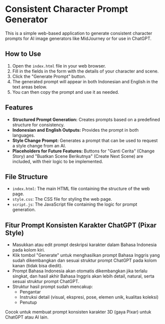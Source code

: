 # Consistent Character Prompt Generator

This is a simple web-based application to generate consistent character prompts for AI image generators like MidJourney or for use in ChatGPT.

## How to Use

1.  Open the `index.html` file in your web browser.
2.  Fill in the fields in the form with the details of your character and scene.
3.  Click the "Generate Prompt" button.
4.  The generated prompt will appear in both Indonesian and English in the text areas below.
5.  You can then copy the prompt and use it as needed.

## Features

*   **Structured Prompt Generation:** Creates prompts based on a predefined structure for consistency.
*   **Indonesian and English Outputs:** Provides the prompt in both languages.
*   **Style Change Prompt:** Generates a prompt that can be used to request a style change from an AI.
*   **Placeholders for Future Features:** Buttons for "Ganti Cerita" (Change Story) and "Buatkan Scene Berikutnya" (Create Next Scene) are included, with their logic to be implemented.

## File Structure

*   `index.html`: The main HTML file containing the structure of the web page.
*   `style.css`: The CSS file for styling the web page.
*   `script.js`: The JavaScript file containing the logic for prompt generation.

## Fitur Prompt Konsisten Karakter ChatGPT (Pixar Style)

- Masukkan atau edit prompt deskripsi karakter dalam Bahasa Indonesia pada kolom kiri.
- Klik tombol "Generate" untuk menghasilkan prompt Bahasa Inggris yang sudah dikembangkan dan sesuai struktur prompt ChatGPT pada kolom kanan (tidak bisa diedit).
- Prompt Bahasa Indonesia akan otomatis dikembangkan jika terlalu singkat, dan hasil akhir Bahasa Inggris akan lebih detail, natural, serta sesuai struktur prompt ChatGPT.
- Struktur hasil prompt sudah mencakup:
  - Pengantar
  - Instruksi detail (visual, ekspresi, pose, elemen unik, kualitas koleksi)
  - Penutup

Cocok untuk membuat prompt konsisten karakter 3D (gaya Pixar) untuk ChatGPT atau AI lain. 